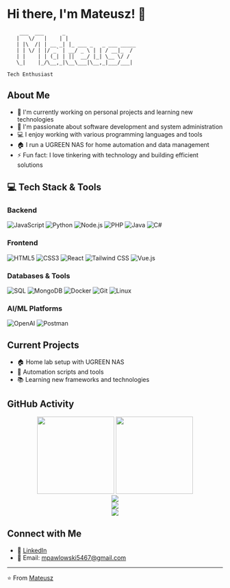 # Hi there, I'm Mateusz! 👋

```
    ___  ___      _                       
   |   \/   |    | |                      
   | |\  /| | __ _| |_ ___ _   _ ___ _____ 
   | | \/ | |/ _` | __/ _ \ | | / __|_  /  
   | |    | | (_| | ||  __/ |_| \__ \/ /   
   \_|    |_/\__,_|\__\___|\__,_|___/___|  
                                          
Tech Enthusiast
```

## About Me
- 🔭 I'm currently working on personal projects and learning new technologies
- 🌱 I'm passionate about software development and system administration
- 💻 I enjoy working with various programming languages and tools
- 🏠 I run a UGREEN NAS for home automation and data management
- ⚡ Fun fact: I love tinkering with technology and building efficient solutions

## 💻 Tech Stack & Tools



### Backend
![JavaScript](https://img.shields.io/badge/-JavaScript-F7DF1E?style=flat-square&logo=JavaScript&logoColor=black)
![Python](https://img.shields.io/badge/-Python-3776AB?style=flat-square&logo=Python&logoColor=white)
![Node.js](https://img.shields.io/badge/-Node.js-339933?style=flat-square&logo=Node.js&logoColor=white)
![PHP](https://img.shields.io/badge/-PHP-777BB4?style=flat-square&logo=PHP&logoColor=white)
![Java](https://img.shields.io/badge/-Java-007396?style=flat-square&logo=Java&logoColor=white)
![C#](https://img.shields.io/badge/-C%23-239120?style=flat-square&logo=C-Sharp&logoColor=white)

### Frontend
![HTML5](https://img.shields.io/badge/-HTML5-E34F26?style=flat-square&logo=HTML5&logoColor=white)
![CSS3](https://img.shields.io/badge/-CSS3-1572B6?style=flat-square&logo=CSS3&logoColor=white)
![React](https://img.shields.io/badge/-React-61DAFB?style=flat-square&logo=React&logoColor=black)
![Tailwind CSS](https://img.shields.io/badge/-Tailwind%20CSS-38B2AC?style=flat-square&logo=Tailwind-CSS&logoColor=white)
![Vue.js](https://img.shields.io/badge/-Vue.js-4FC08D?style=flat-square&logo=Vue.js&logoColor=white)

### Databases & Tools
![SQL](https://img.shields.io/badge/-SQL-4479A1?style=flat-square&logo=MySQL&logoColor=white)
![MongoDB](https://img.shields.io/badge/-MongoDB-47A248?style=flat-square&logo=MongoDB&logoColor=white)
![Docker](https://img.shields.io/badge/-Docker-2496ED?style=flat-square&logo=Docker&logoColor=white)
![Git](https://img.shields.io/badge/-Git-F05032?style=flat-square&logo=Git&logoColor=white)
![Linux](https://img.shields.io/badge/-Linux-FCC624?style=flat-square&logo=Linux&logoColor=black)

### AI/ML Platforms
![OpenAI](https://img.shields.io/badge/-OpenAI-412991?style=flat-square&logo=OpenAI&logoColor=white)
![Postman](https://img.shields.io/badge/-Postman-FF6C37?style=flat-square&logo=Postman&logoColor=white)

## Current Projects
- 🏠 Home lab setup with UGREEN NAS
- 🔧 Automation scripts and tools
- 📚 Learning new frameworks and technologies

## GitHub Activity

<!-- GitHub Stats with more detailed info -->
<div align="center">
  <img height="180em" src="https://github-readme-stats.vercel.app/api?username=Mpawlowski5467&show_icons=true&theme=tokyonight&include_all_commits=true&count_private=true"/>
  <img height="180em" src="https://github-readme-stats.vercel.app/api/top-langs/?username=Mpawlowski5467&layout=compact&theme=tokyonight"/>
</div>

<!-- GitHub Streak Stats -->
<div align="center">
  <img src="https://streak-stats.demolab.com?user=Mpawlowski5467&theme=tokyonight&hide_border=true"/>
</div>

<!-- Activity Graph -->
<div align="center">
  <img src="https://github-readme-activity-graph.vercel.app/graph?username=Mpawlowski5467&theme=tokyo-night&hide_border=true&area=true"/>
</div>

<!-- Trophy Display -->
<div align="center">
  <img src="https://github-profile-trophy.vercel.app/?username=Mpawlowski5467&theme=tokyonight&no-frame=true&margin-w=15&margin-h=15&column=7"/>
</div>

## Connect with Me
- 💼 [LinkedIn](https://www.linkedin.com/in/mateusz-pawlowski-823849302/)
- 📧 Email: mpawlowski5467@gmail.com

---
⭐️ From [Mateusz](https://github.com/Mpawlowski5467)
